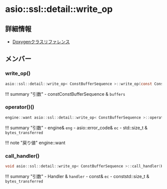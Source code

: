 # asio::ssl::detail::write_op



## 詳細情報

- [Doxygenクラスリファレンス](https://lang-ship.com/reference/ESP32/latest/classasio_1_1ssl_1_1detail_1_1write__op.html)

## メンバー

### write_op()



```c
asio::ssl::detail::write_op< ConstBufferSequence >::write_op(const ConstBufferSequence &buffers)
```

!!! summary "引数"
	- constConstBufferSequence & `buffers` 



### operator()()



```c
engine::want asio::ssl::detail::write_op< ConstBufferSequence >::operator()(engine &eng, asio::error_code &ec, std::size_t &bytes_transferred) const
```

!!! summary "引数"
	- engine& `eng` 
	- asio::error_code& `ec` 
	- std::size_t & `bytes_transferred` 

!!! note "戻り値"
	engine::want



### call_handler()



```c
void asio::ssl::detail::write_op< ConstBufferSequence >::call_handler(Handler &handler, const asio::error_code &ec, const std::size_t &bytes_transferred) const
```

!!! summary "引数"
	- Handler & `handler` 
	- const& `ec` 
	- conststd::size_t & `bytes_transferred` 



